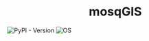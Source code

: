 <h1 style="text-align: center;">mosqGIS</h1>

![PyPI - Version](https://img.shields.io/pypi/v/mosqGIS?link=https%3A%2F%2Fpypi.org%2Fproject%2FmosqGIS%2F)
![OS](https://img.shields.io/badge/OS-Linux-blue)

